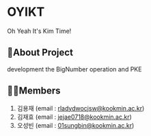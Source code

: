 # OYIKT

  Oh Yeah It's Kim Time! 

## 📄About Project

  development the BigNumber operation and PKE
  
## 👨‍💻Members

  1. 김용재 (email : rladydwocjsw@kookmin.ac.kr)
  2. 김재효 (email : jejae0718@kookmin.ac.kr)
  3. 오성빈 (email : 01sungbin@kookmin.ac.kr)
